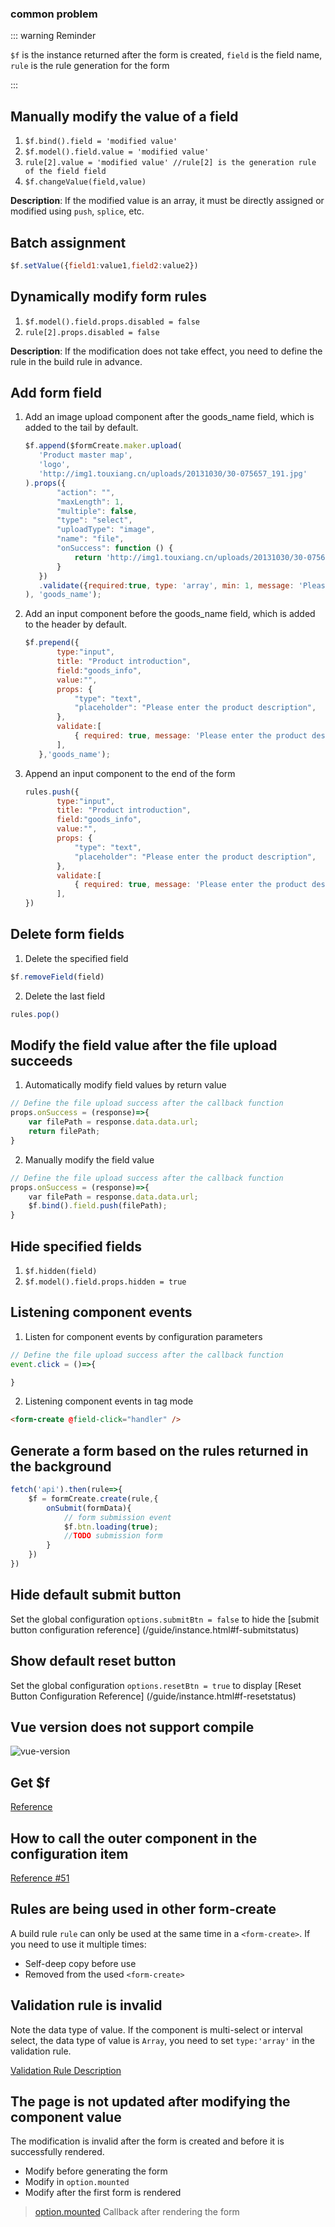 ### common problem

::: warning Reminder

`$f` is the instance returned after the form is created, `field` is the field name, `rule` is the rule generation for the form

:::

## Manually modify the value of a field

1. `$f.bind().field = 'modified value' `
2. `$f.model().field.value = 'modified value'`
3. `rule[2].value = 'modified value' //rule[2] is the generation rule of the field field`
4. `$f.changeValue(field,value)`

**Description**: If the modified value is an array, it must be directly assigned or modified using `push`, `splice`, etc.

## Batch assignment

```javascript
$f.setValue({field1:value1,field2:value2})
```

## Dynamically modify form rules

1. `$f.model().field.props.disabled = false`
2. `rule[2].props.disabled = false`

**Description**: If the modification does not take effect, you need to define the rule in the build rule in advance.

## Add form field

1. Add an image upload component after the goods_name field, which is added to the tail by default.
    ```javascript
    $f.append($formCreate.maker.upload(
       'Product master map',
       'logo',
       'http://img1.touxiang.cn/uploads/20131030/30-075657_191.jpg'
   ).props({
           "action": "",
           "maxLength": 1,
           "multiple": false,
           "type": "select",
           "uploadType": "image",
           "name": "file",
           "onSuccess": function () {
               return 'http://img1.touxiang.cn/uploads/20131030/30-075657_191.jpg';
           }
       })
       .validate({required:true, type: 'array', min: 1, message: 'Please upload 1 image', trigger: 'change'}
    ), 'goods_name');
    ```
2. Add an input component before the goods_name field, which is added to the header by default.

    ```javascript
    $f.prepend({
           type:"input",
           title: "Product introduction",
           field:"goods_info",
           value:"",
           props: {
               "type": "text",
               "placeholder": "Please enter the product description",
           },
           validate:[
               { required: true, message: 'Please enter the product description', trigger: 'blur' },
           ],
       },'goods_name');
    ```
3. Append an input component to the end of the form
    ```javascript
    rules.push({
           type:"input",
           title: "Product introduction",
           field:"goods_info",
           value:"",
           props: {
               "type": "text",
               "placeholder": "Please enter the product description",
           },
           validate:[
               { required: true, message: 'Please enter the product description', trigger: 'blur' },
           ],
   })
    ```
## Delete form fields

1. Delete the specified field

```javascript
$f.removeField(field)
```

2. Delete the last field

```javascript
rules.pop()
```



## Modify the field value after the file upload succeeds

1. Automatically modify field values ​​by return value
```javascript
// Define the file upload success after the callback function
props.onSuccess = (response)=>{
    var filePath = response.data.data.url;
    return filePath;
}
```
2. Manually modify the field value

```javascript
// Define the file upload success after the callback function
props.onSuccess = (response)=>{
    var filePath = response.data.data.url;
    $f.bind().field.push(filePath);
}
```

## Hide specified fields

1. `$f.hidden(field)`
2. `$f.model().field.props.hidden = true`

## Listening component events

1. Listen for component events by configuration parameters

```javascript
// Define the file upload success after the callback function
event.click = ()=>{

}
```
2. Listening component events in tag mode

```html
<form-create @field-click="handler" />
```

## Generate a form based on the rules returned in the background

```javascript
fetch('api').then(rule=>{
    $f = formCreate.create(rule,{
        onSubmit(formData){
            // form submission event
            $f.btn.loading(true);
            //TODO submission form
        }
    })
})
```

## Hide default submit button

Set the global configuration `options.submitBtn = false` to hide the [submit button configuration reference] (/guide/instance.html#f-submitstatus)

## Show default reset button

Set the global configuration `options.resetBtn = true` to display [Reset Button Configuration Reference] (/guide/instance.html#f-resetstatus)

## Vue version does not support compile

![vue-version](/img/vue-version.jpg)


## Get $f

[Reference](/guide/instance.html)

## How to call the outer component in the configuration item

[Reference #51](https://github.com/xaboy/form-create/issues/51#issuecomment-473190389)

## Rules are being used in other form-create

A build rule `rule` can only be used at the same time in a `<form-create>`. If you need to use it multiple times:
- Self-deep copy before use
- Removed from the used `<form-create>`

## Validation rule is invalid

Note the data type of value. If the component is multi-select or interval select, the data type of value is `Array`, you need to set `type:'array'` in the validation rule.

[Validation Rule Description](/other/validation-rules.html)

## The page is not updated after modifying the component value

The modification is invalid after the form is created and before it is successfully rendered.

- Modify before generating the form
- Modify in `option.mounted`
- Modify after the first form is rendered

> [option.mounted](/components/element/global.html#mounted) Callback after rendering the form